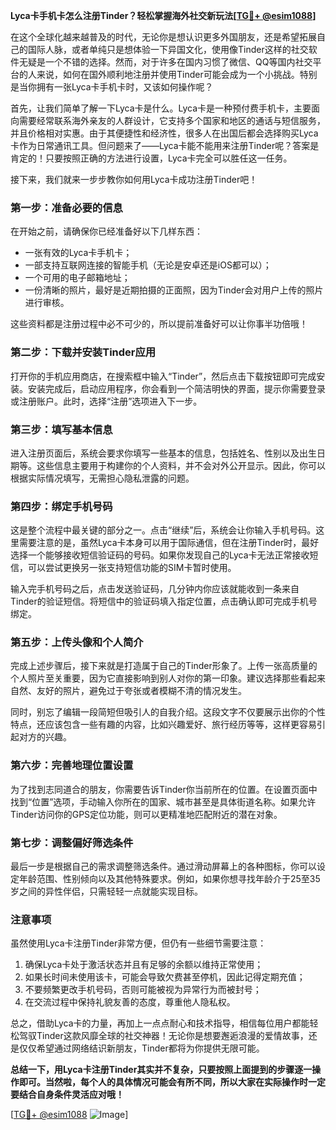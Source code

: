 **Lyca卡手机卡怎么注册Tinder？轻松掌握海外社交新玩法[[TG💪+ @esim1088](https://t.me/s/esim1088)]**

在这个全球化越来越普及的时代，无论你是想认识更多外国朋友，还是希望拓展自己的国际人脉，或者单纯只是想体验一下异国文化，使用像Tinder这样的社交软件无疑是一个不错的选择。然而，对于许多在国内习惯了微信、QQ等国内社交平台的人来说，如何在国外顺利地注册并使用Tinder可能会成为一个小挑战。特别是当你拥有一张Lyca卡手机卡时，又该如何操作呢？

首先，让我们简单了解一下Lyca卡是什么。Lyca卡是一种预付费手机卡，主要面向需要经常联系海外亲友的人群设计，它支持多个国家和地区的通话与短信服务，并且价格相对实惠。由于其便捷性和经济性，很多人在出国后都会选择购买Lyca卡作为日常通讯工具。但问题来了——Lyca卡能不能用来注册Tinder呢？答案是肯定的！只要按照正确的方法进行设置，Lyca卡完全可以胜任这一任务。

接下来，我们就来一步步教你如何用Lyca卡成功注册Tinder吧！

### **第一步：准备必要的信息**
在开始之前，请确保你已经准备好以下几样东西：
- 一张有效的Lyca卡手机卡；
- 一部支持互联网连接的智能手机（无论是安卓还是iOS都可以）；
- 一个可用的电子邮箱地址；
- 一份清晰的照片，最好是近期拍摄的正面照，因为Tinder会对用户上传的照片进行审核。

这些资料都是注册过程中必不可少的，所以提前准备好可以让你事半功倍哦！

### **第二步：下载并安装Tinder应用**
打开你的手机应用商店，在搜索框中输入“Tinder”，然后点击下载按钮即可完成安装。安装完成后，启动应用程序，你会看到一个简洁明快的界面，提示你需要登录或注册账户。此时，选择“注册”选项进入下一步。

### **第三步：填写基本信息**
进入注册页面后，系统会要求你填写一些基本的信息，包括姓名、性别以及出生日期等。这些信息主要用于构建你的个人资料，并不会对外公开显示。因此，你可以根据实际情况填写，无需担心隐私泄露的问题。

### **第四步：绑定手机号码**
这是整个流程中最关键的部分之一。点击“继续”后，系统会让你输入手机号码。这里需要注意的是，虽然Lyca卡本身可以用于国际通信，但在注册Tinder时，最好选择一个能够接收短信验证码的号码。如果你发现自己的Lyca卡无法正常接收短信，可以尝试更换另一张支持短信功能的SIM卡暂时使用。

输入完手机号码之后，点击发送验证码，几分钟内你应该就能收到一条来自Tinder的验证短信。将短信中的验证码填入指定位置，点击确认即可完成手机号绑定。

### **第五步：上传头像和个人简介**
完成上述步骤后，接下来就是打造属于自己的Tinder形象了。上传一张高质量的个人照片至关重要，因为它直接影响到别人对你的第一印象。建议选择那些看起来自然、友好的照片，避免过于夸张或者模糊不清的情况发生。

同时，别忘了编辑一段简短但吸引人的自我介绍。这段文字不仅要展示出你的个性特点，还应该包含一些有趣的内容，比如兴趣爱好、旅行经历等等，这样更容易引起对方的兴趣。

### **第六步：完善地理位置设置**
为了找到志同道合的朋友，你需要告诉Tinder你当前所在的位置。在设置页面中找到“位置”选项，手动输入你所在的国家、城市甚至是具体街道名称。如果允许Tinder访问你的GPS定位功能，则可以更精准地匹配附近的潜在对象。

### **第七步：调整偏好筛选条件**
最后一步是根据自己的需求调整筛选条件。通过滑动屏幕上的各种图标，你可以设定年龄范围、性别倾向以及其他特殊要求。例如，如果你想寻找年龄介于25至35岁之间的异性伴侣，只需轻轻一点就能实现目标。

### **注意事项**
虽然使用Lyca卡注册Tinder非常方便，但仍有一些细节需要注意：
1. 确保Lyca卡处于激活状态并且有足够的余额以维持正常使用；
2. 如果长时间未使用该卡，可能会导致欠费甚至停机，因此记得定期充值；
3. 不要频繁更改手机号码，否则可能被视为异常行为而被封号；
4. 在交流过程中保持礼貌友善的态度，尊重他人隐私权。

总之，借助Lyca卡的力量，再加上一点点耐心和技术指导，相信每位用户都能轻松驾驭Tinder这款风靡全球的社交神器！无论你是想要邂逅浪漫的爱情故事，还是仅仅希望通过网络结识新朋友，Tinder都将为你提供无限可能。

**总结一下，用Lyca卡注册Tinder其实并不复杂，只要按照上面提到的步骤逐一操作即可。当然啦，每个人的具体情况可能会有所不同，所以大家在实际操作时一定要结合自身条件灵活应对哦！**

[[TG💪+ @esim1088](https://t.me/s/esim1088) ![Image](https://i.postimg.cc/4NQfJmqS/Snipaste-2025-05-13-00-14-12.png)]